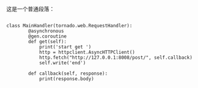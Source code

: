 <p>这是一个普通段落：</p>

<pre><code>
class MainHandler(tornado.web.RequestHandler):
        @asynchronous
        @gen.coroutine
        def get(self):
            print('start get ')
            http = httpclient.AsyncHTTPClient()
            http.fetch("http://127.0.0.1:8008/post/", self.callback)
            self.write('end')

        def callback(self, response):
            print(response.body)
</code></pre>
